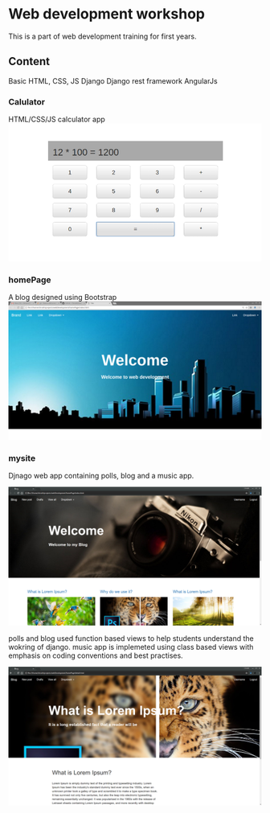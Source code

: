 # Web development workshop

This is a part of web development training for first years.

## Content

Basic HTML, CSS, JS
Django
Django rest framework
AngularJs

### Calulator

HTML/CSS/JS calculator app
![Alt text](/calculator/img.png?raw=true "Calculator")

### homePage

A blog designed using Bootstrap
![Alt text](/homePage/img.png?raw=true "Calculator")

### mysite

Djnago web app containing polls, blog and a music app.

![Alt text](/mysite/blog.png?raw=true "Blog home")

polls and blog used function based views to help students understand the wokring of django.
music app is implemeted using class based views with emphasis on coding conventions and best practises.

![Alt text](/mysite/detail.png?raw=true "Blog Detail")
